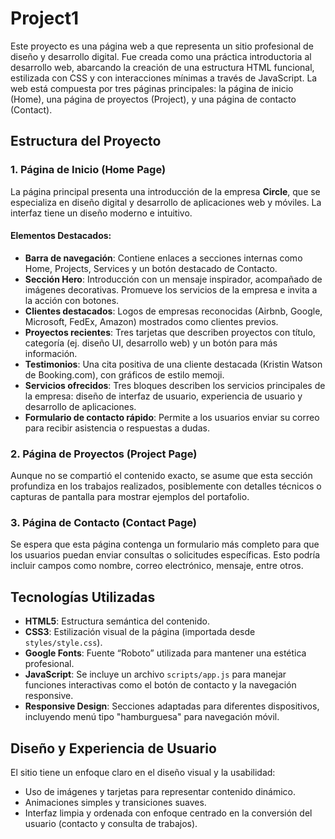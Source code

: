 # Project1  

Este proyecto es una página web a que representa un sitio profesional de diseño y desarrollo digital. Fue creada como una práctica introductoria al desarrollo web, abarcando la creación de una estructura HTML funcional, estilizada con CSS y con interacciones mínimas a través de JavaScript. La web está compuesta por tres páginas principales: la página de inicio (Home), una página de proyectos (Project), y una página de contacto (Contact).

## Estructura del Proyecto

### 1. Página de Inicio (Home Page)
La página principal presenta una introducción de la empresa **Circle**, que se especializa en diseño digital y desarrollo de aplicaciones web y móviles. La interfaz tiene un diseño moderno e intuitivo.

#### Elementos Destacados:
- **Barra de navegación**: Contiene enlaces a secciones internas como Home, Projects, Services y un botón destacado de Contacto.
- **Sección Hero**: Introducción con un mensaje inspirador, acompañado de imágenes decorativas. Promueve los servicios de la empresa e invita a la acción con botones.
- **Clientes destacados**: Logos de empresas reconocidas (Airbnb, Google, Microsoft, FedEx, Amazon) mostrados como clientes previos.
- **Proyectos recientes**: Tres tarjetas que describen proyectos con título, categoría (ej. diseño UI, desarrollo web) y un botón para más información.
- **Testimonios**: Una cita positiva de una cliente destacada (Kristin Watson de Booking.com), con gráficos de estilo memoji.
- **Servicios ofrecidos**: Tres bloques describen los servicios principales de la empresa: diseño de interfaz de usuario, experiencia de usuario y desarrollo de aplicaciones.
- **Formulario de contacto rápido**: Permite a los usuarios enviar su correo para recibir asistencia o respuestas a dudas.

### 2. Página de Proyectos (Project Page)
Aunque no se compartió el contenido exacto, se asume que esta sección profundiza en los trabajos realizados, posiblemente con detalles técnicos o capturas de pantalla para mostrar ejemplos del portafolio.

### 3. Página de Contacto (Contact Page)
Se espera que esta página contenga un formulario más completo para que los usuarios puedan enviar consultas o solicitudes específicas. Esto podría incluir campos como nombre, correo electrónico, mensaje, entre otros.

## Tecnologías Utilizadas

- **HTML5**: Estructura semántica del contenido.
- **CSS3**: Estilización visual de la página (importada desde `styles/style.css`).
- **Google Fonts**: Fuente “Roboto” utilizada para mantener una estética profesional.
- **JavaScript**: Se incluye un archivo `scripts/app.js` para manejar funciones interactivas como el botón de contacto y la navegación responsive.
- **Responsive Design**: Secciones adaptadas para diferentes dispositivos, incluyendo menú tipo "hamburguesa" para navegación móvil.

## Diseño y Experiencia de Usuario

El sitio tiene un enfoque claro en el diseño visual y la usabilidad:
- Uso de imágenes y tarjetas para representar contenido dinámico.
- Animaciones simples y transiciones suaves.
- Interfaz limpia y ordenada con enfoque centrado en la conversión del usuario (contacto y consulta de trabajos).



